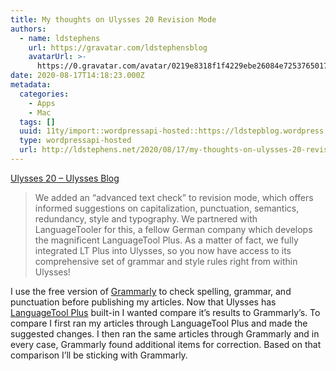 ```yaml
---
title: My thoughts on Ulysses 20 Revision Mode
authors:
  - name: ldstephens
    url: https://gravatar.com/ldstephensblog
    avatarUrl: >-
      https://0.gravatar.com/avatar/0219e8318f1f4229ebe26084e7253765017f43ca0c631be37dc6d0b8ad6e40a4?s=96&d=identicon&r=G
date: 2020-08-17T14:18:23.000Z
metadata:
  categories:
    - Apps
    - Mac
  tags: []
  uuid: 11ty/import::wordpressapi-hosted::https://ldstepblog.wordpress.com/?p=2368
  type: wordpressapi-hosted
  url: http://ldstephens.net/2020/08/17/my-thoughts-on-ulysses-20-revision-mode/
---
```

[Ulysses 20 – Ulysses Blog](https://blog.ulysses.app/ulysses-20/)

> We added an “advanced text check” to revision mode, which offers informed suggestions on capitalization, punctuation, semantics, redundancy, style and typography. We partnered with LanguageTooler for this, a fellow German company which develops the magnificent LanguageTool Plus. As a matter of fact, we fully integrated LT Plus into Ulysses, so you now have access to its comprehensive set of grammar and style rules right from within Ulysses!

I use the free version of [Grammarly](https://www.grammarly.com/) to check spelling, grammar, and punctuation before publishing my articles. Now that Ulysses has [LanguageTool Plus](https://languagetoolplus.com/) built-in I wanted compare it’s results to Grammarly’s. To compare I first ran my articles through LanguageTool Plus and made the suggested changes. I then ran the same articles through Grammarly and in every case, Grammarly found additional items for correction. Based on that comparison I’ll be sticking with Grammarly.